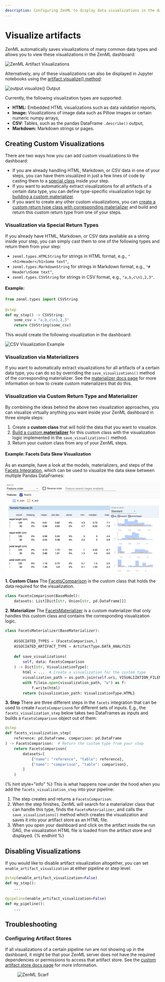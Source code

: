 ```yaml
---
description: Configuring ZenML to display data visualizations in the dashboard.
---
```


# Visualize artifacts

ZenML automatically saves visualizations of many common data types and allows you to view these visualizations in the ZenML dashboard:

![ZenML Artifact Visualizations](<../../../.gitbook/assets/artifact\_visualization\_dashboard (4).png>)

Alternatively, any of these visualizations can also be displayed in Jupyter notebooks using the [artifact.visualize() method](broken-reference):

![output.visualize() Output](<../../../.gitbook/assets/artifact\_visualization\_evidently (1).png>)

Currently, the following visualization types are supported:

* **HTML:** Embedded HTML visualizations such as data validation reports,
* **Image:** Visualizations of image data such as Pillow images or certain numeric numpy arrays,
* **CSV:** Tables, such as the pandas DataFrame `.describe()` output,
* **Markdown:** Markdown strings or pages.

## Creating Custom Visualizations

There are two ways how you can add custom visualizations to the dashboard:

* If you are already handling HTML, Markdown, or CSV data in one of your steps, you can have them visualized in just a few lines of code by casting them to a [special class](visualize-artifacts.md#visualization-via-special-return-types) inside your step.
* If you want to automatically extract visualizations for all artifacts of a certain data type, you can define type-specific visualization logic by [building a custom materializer](visualize-artifacts.md#visualization-via-materializers).
* If you want to create any other custom visualizations, you can [create a custom return type class with corresponding materializer](visualize-artifacts.md#visualization-via-custom-return-type-and-materializer) and build and return this custom return type from one of your steps.

### Visualization via Special Return Types

If you already have HTML, Markdown, or CSV data available as a string inside your step, you can simply cast them to one of the following types and return them from your step:

* `zenml.types.HTMLString` for strings in HTML format, e.g., `"<h1>Header</h1>Some text"`,
* `zenml.types.MarkdownString` for strings in Markdown format, e.g., `"# Header\nSome text"`,
* `zenml.types.CSVString` for strings in CSV format, e.g., `"a,b,c\n1,2,3"`.

#### Example:

```python
from zenml.types import CSVString

@step
def my_step() -> CSVString:
    some_csv = "a,b,c\n1,2,3"
    return CSVString(some_csv)
```

This would create the following visualization in the dashboard:

![CSV Visualization Example](../../../.gitbook/assets/artifact\_visualization\_csv.png)

### Visualization via Materializers

If you want to automatically extract visualizations for all artifacts of a certain data type, you can do so by overriding the `save_visualizations()` method of the corresponding materializer. See the [materializer docs page](handle-custom-data-types.md#optional-how-to-visualize-the-artifact) for more information on how to create custom materializers that do this.

### Visualization via Custom Return Type and Materializer

By combining the ideas behind the above two visualization approaches, you can visualize virtually anything you want inside your ZenML dashboard in three simple steps:

1. Create a **custom class** that will hold the data that you want to visualize.
2. [Build a custom **materializer**](handle-custom-data-types.md#custom-materializers) for this custom class with the visualization logic implemented in the `save_visualizations()` method.
3. Return your custom class from any of your ZenML steps.

#### Example: Facets Data Skew Visualization

As an example, have a look at the models, materializers, and steps of the [Facets Integration](https://sdkdocs.zenml.io/latest/integration\_code\_docs/integrations-facets), which can be used to visualize the data skew between multiple Pandas DataFrames:

![Facets Visualization](../../../.gitbook/assets/facets-visualization.png)

**1. Custom Class** The [FacetsComparison](https://sdkdocs.zenml.io/0.42.0/integration\_code\_docs/integrations-facets/#zenml.integrations.facets.models.FacetsComparison) is the custom class that holds the data required for the visualization.

```python
class FacetsComparison(BaseModel):
    datasets: List[Dict[str, Union[str, pd.DataFrame]]]
```

**2. Materializer** The [FacetsMaterializer](https://sdkdocs.zenml.io/0.42.0/integration\_code\_docs/integrations-facets/#zenml.integrations.facets.materializers.facets\_materializer.FacetsMaterializer) is a custom materializer that only handles this custom class and contains the corresponding visualization logic.

```python
class FacetsMaterializer(BaseMaterializer):

    ASSOCIATED_TYPES = (FacetsComparison,)
    ASSOCIATED_ARTIFACT_TYPE = ArtifactType.DATA_ANALYSIS

    def save_visualizations(
        self, data: FacetsComparison
    ) -> Dict[str, VisualizationType]:
        html = ...  # Create a visualization for the custom type 
        visualization_path = os.path.join(self.uri, VISUALIZATION_FILENAME)
        with fileio.open(visualization_path, "w") as f:
            f.write(html)
        return {visualization_path: VisualizationType.HTML}
```

**3. Step** There are three different steps in the `facets` integration that can be used to create `FacetsComparison`s for different sets of inputs. E.g., the `facets_visualization_step` below takes two DataFrames as inputs and builds a `FacetsComparison` object out of them:

```python
@step
def facets_visualization_step(
    reference: pd.DataFrame, comparison: pd.DataFrame
) -> FacetsComparison:  # Return the custom type from your step
    return FacetsComparison(
        datasets=[
            {"name": "reference", "table": reference},
            {"name": "comparison", "table": comparison},
        ]
    )
```

{% hint style="info" %}
This is what happens now under the hood when you add the `facets_visualization_step` into your pipeline:

1. The step creates and returns a `FacetsComparison`.
2. When the step finishes, ZenML will search for a materializer class that can handle this type, finds the `FacetsMaterializer`, and calls the `save_visualizations()` method which creates the visualization and saves it into your artifact store as an HTML file.
3. When you open your dashboard and click on the artifact inside the run DAG, the visualization HTML file is loaded from the artifact store and displayed.
{% endhint %}

## Disabling Visualizations

If you would like to disable artifact visualization altogether, you can set `enable_artifact_visualization` at either pipeline or step level:

```python
@step(enable_artifact_visualization=False)
def my_step():
    ...

@pipeline(enable_artifact_visualization=False)
def my_pipeline():
    ...
```

## Troubleshooting

### Configuring Artifact Stores

If all visualizations of a certain pipeline run are not showing up in the dashboard, it might be that your ZenML server does not have the required dependencies or permissions to access that artifact store. See the [custom artifact store docs page](../../../stacks-and-components/component-guide/artifact-stores/custom.md#enabling-artifact-visualizations-with-custom-artifact-stores) for more information.

<figure><img src="https://static.scarf.sh/a.png?x-pxid=f0b4f458-0a54-4fcd-aa95-d5ee424815bc" alt="ZenML Scarf"><figcaption></figcaption></figure>

